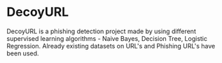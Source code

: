 # DecoyURL
DecoyURL is a phishing detection project made by using different supervised learning algorithms - Naive Bayes, Decision Tree, Logistic Regression. Already existing datasets on URL's and Phishing URL's have been used. 
